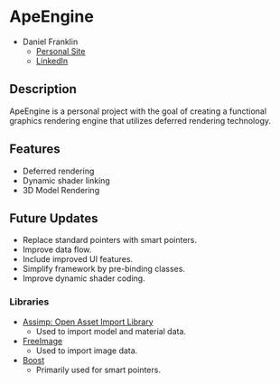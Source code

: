 ApeEngine
==============
* Daniel Franklin
  * [Personal Site](www.daniel-franklin.com)
  * [LinkedIn](www.linkedin.com/in/daniel-franklin)

## Description
ApeEngine is a personal project with the goal of creating a 
functional graphics rendering engine that utilizes deferred rendering technology.

## Features
* Deferred rendering
* Dynamic shader linking
* 3D Model Rendering

## Future Updates
* Replace standard pointers with smart pointers.
* Improve data flow.
* Include improved UI features.
* Simplify framework by pre-binding classes.
* Improve dynamic shader coding.

### Libraries
* [Assimp: Open Asset Import Library](www.assimp.org)
  * Used to import model and material data.
* [FreeImage](http://freeimage.sourceforge.net/)
  * Used to import image data.
* [Boost](www.boost.org)
  * Primarily used for smart pointers.
